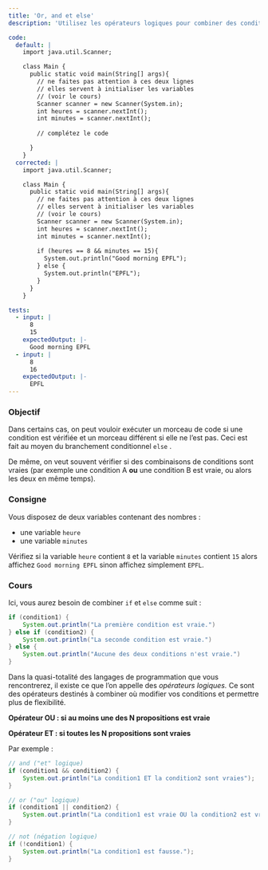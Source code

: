 ```yaml
---
title: 'Or, and et else'
description: 'Utilisez les opérateurs logiques pour combiner des conditions.'

code:
  default: |
    import java.util.Scanner;

    class Main {
      public static void main(String[] args){
        // ne faites pas attention à ces deux lignes
        // elles servent à initialiser les variables
        // (voir le cours)
        Scanner scanner = new Scanner(System.in);
        int heures = scanner.nextInt();
        int minutes = scanner.nextInt();
        
        // complétez le code

      }
    }
  corrected: |
    import java.util.Scanner;

    class Main {
      public static void main(String[] args){
        // ne faites pas attention à ces deux lignes
        // elles servent à initialiser les variables
        // (voir le cours)
        Scanner scanner = new Scanner(System.in);
        int heures = scanner.nextInt();
        int minutes = scanner.nextInt();
        
        if (heures == 8 && minutes == 15){
          System.out.println("Good morning EPFL");
        } else {
          System.out.println("EPFL");
        }
      }
    }

tests:
  - input: |
      8
      15
    expectedOutput: |-
      Good morning EPFL
  - input: |
      8
      16
    expectedOutput: |-
      EPFL
---
```


### Objectif

Dans certains cas, on peut vouloir exécuter un morceau de code si une condition est vérifiée et un morceau différent si elle ne l’est pas. Ceci est fait au moyen du branchement conditionnel `else` .

De même, on veut souvent vérifier si des combinaisons de conditions sont vraies (par exemple une condition A **ou** une condition B est vraie, ou alors les deux en même temps).

### Consigne

Vous disposez de deux variables contenant des nombres :

- une variable `heure`
- une variable `minutes`

Vérifiez si la variable `heure` contient `8` et la variable `minutes` contient `15` alors affichez `Good morning EPFL` sinon affichez simplement `EPFL`.

### Cours

Ici, vous aurez besoin de combiner `if` et `else` comme suit :

```java
if (condition1) {
	System.out.println("La première condition est vraie.")
} else if (condition2) {
	System.out.println("La seconde condition est vraie.")
} else {
	System.out.println("Aucune des deux conditions n'est vraie.")
}
```

Dans la quasi-totalité des langages de programmation que vous rencontrerez, il existe ce que l’on appelle des _opérateurs logiques._ Ce sont des opérateurs destinés à combiner où modifier vos conditions et permettre plus de flexibilité.

**Opérateur OU : si au moins une des N propositions est vraie**

**Opérateur ET : si toutes les N propositions sont vraies**

Par exemple :

```java
// and ("et" logique)
if (condition1 && condition2) {
	System.out.println("La condition1 ET la condition2 sont vraies");
}

// or ("ou" logique)
if (condition1 || condition2) {
	System.out.println("La condition1 est vraie OU la condition2 est vraie OU les deux.");
}

// not (négation logique)
if (!condition1) {
	System.out.println("La condition1 est fausse.");
}
```
